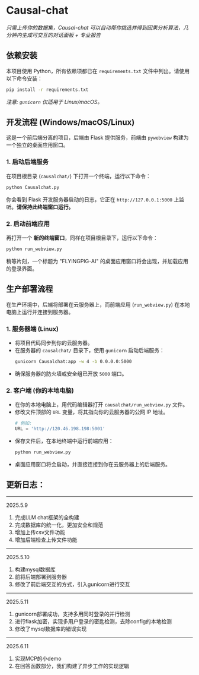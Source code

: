 # Causal-chat
*只需上传你的数据集，Causal-chat 可以自动帮你挑选并得到因果分析算法，几分钟内生成可交互的对话面板 + 专业报告*

## 依赖安装
本项目使用 Python，所有依赖项都已在 `requirements.txt` 文件中列出。请使用以下命令安装：
```bash
pip install -r requirements.txt
```
*注意: `gunicorn` 仅适用于 Linux/macOS。*

## 开发流程 (Windows/macOS/Linux)

这是一个前后端分离的项目，后端由 Flask 提供服务，前端由 `pywebview` 构建为一个独立的桌面应用窗口。

### 1. 启动后端服务
在项目根目录 (`causalchat/`) 下打开一个终端，运行以下命令：
```bash
python Causalchat.py
```
你会看到 Flask 开发服务器启动的日志，它正在 `http://127.0.0.1:5000` 上监听。**请保持此终端窗口运行。**

### 2. 启动前端应用
再打开一个 **新的终端窗口**，同样在项目根目录下，运行以下命令：
```bash
python run_webview.py
```
稍等片刻，一个标题为 "FLYINGPIG-AI" 的桌面应用窗口将会出现，并加载应用的登录界面。

## 生产部署流程

在生产环境中，后端将部署在云服务器上，而前端应用 (`run_webview.py`) 在本地电脑上运行并连接到服务器。

### 1. 服务器端 (Linux)
- 将项目代码同步到你的云服务器。
- 在服务器的 `causalchat/` 目录下，使用 `gunicorn` 启动后端服务：
  ```bash
  gunicorn Causalchat:app -w 4 -b 0.0.0.0:5000
  ```
- 确保服务器的防火墙或安全组已开放 `5000` 端口。

### 2. 客户端 (你的本地电脑)
- 在你的本地电脑上，用代码编辑器打开 `causalchat/run_webview.py` 文件。
- 修改文件顶部的 `URL` 变量，将其指向你的云服务器的公网 IP 地址。
  ```python
  # 例如:
  URL = 'http://120.46.198.198:5001' 
  ```
- 保存文件后，在本地终端中运行前端应用：
  ```bash
  python run_webview.py
  ```
- 桌面应用窗口将会启动，并直接连接到你在云服务器上的后端服务。


## 更新日志：


---
2025.5.9
1. 完成LLM chat框架的全构建
2. 完成数据库的统一化，更加安全和规范
3. 增加上传csv文件功能  
4. 增加后端检查上传文件功能

---
2025.5.10
1. 构建mysql数据库
2. 前将后端部署到服务器
3. 修改了前后端交互的方式，引入gunicorn进行交互

---
2025.5.11
1. gunicorn部署成功，支持多用同时登录的并行检测
2. 进行flask加密，实现多用户登录的密匙检测，去除config的本地检测
3. 修改了mysql数据库的错误实现

---
2025.6.11
1. 实现MCP的小demo
2. 在回答函数部分，我们构建了异步工作的实现逻辑
   